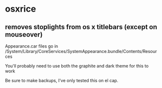 # osxrice

removes stoplights from os x titlebars (except on mouseover)
----

Appearance.car files go in /System/Library/CoreServices/SystemAppearance.bundle/Contents/Resources

You'll probably need to use both the graphite and dark theme for this to work

Be sure to make backups, I've only tested this on el cap.
